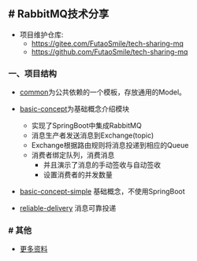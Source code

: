 ## # RabbitMQ技术分享

* 项目维护仓库:
    * https://gitee.com/FutaoSmile/tech-sharing-mq
    * https://github.com/FutaoSmile/tech-sharing-mq

### 一、项目结构

* [common](./common)为公共依赖的一个模板，存放通用的Model。
* [basic-concept](./basic-concept)为基础概念介绍模块
    * 实现了SpringBoot中集成RabbitMQ
    * 消息生产者发送消息到Exchange(topic)
    * Exchange根据路由规则将消息投递到相应的Queue
    * 消费者绑定队列，消费消息
        - 并且演示了消息的手动签收与自动签收
        - 设置消费者的并发数量
    
* [basic-concept-simple](./basic-concept-simple) 基础概念，不使用SpringBoot
* [reliable-delivery](./reliable-delivery) 消息可靠投递

### # 其他

- [更多资料](./doc/rabbitmq.md)